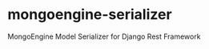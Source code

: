 mongoengine-serializer
======================

MongoEngine Model Serializer for Django Rest Framework
